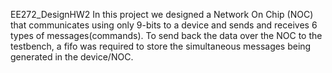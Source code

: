 EE272_DesignHW2
In this project we designed a Network On Chip (NOC) that communicates using only 9-bits to a device and sends and receives 6 types of messages(commands).
To send back the data over the NOC to the testbench, a fifo was required to store the simultaneous messages being generated in the device/NOC.
